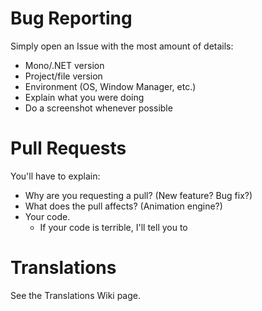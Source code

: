 # Bug Reporting

Simply open an Issue with the most amount of details:

- Mono/.NET version
- Project/file version
- Environment (OS, Window Manager, etc.)
- Explain what you were doing
- Do a screenshot whenever possible

# Pull Requests

You'll have to explain:

- Why are you requesting a pull? (New feature? Bug fix?)
- What does the pull affects? (Animation engine?)
- Your code.
  - If your code is terrible, I'll tell you to 
  
# Translations

See the Translations Wiki page.
